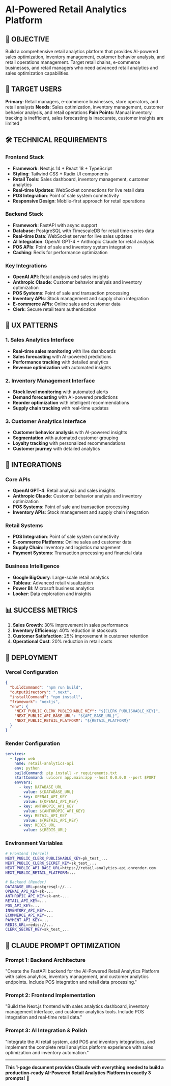 # AI-Powered Retail Analytics Platform

## 🎯 OBJECTIVE
Build a comprehensive retail analytics platform that provides AI-powered sales optimization, inventory management, customer behavior analysis, and retail operations management. Target retail chains, e-commerce businesses, and retail managers who need advanced retail analytics and sales optimization capabilities.

## 👥 TARGET USERS
**Primary**: Retail managers, e-commerce businesses, store operators, and retail analysts
**Needs**: Sales optimization, inventory management, customer behavior analysis, and retail operations
**Pain Points**: Manual inventory tracking is inefficient, sales forecasting is inaccurate, customer insights are limited

## 🛠️ TECHNICAL REQUIREMENTS

### Frontend Stack
- **Framework**: Next.js 14 + React 18 + TypeScript
- **Styling**: Tailwind CSS + Radix UI components
- **Retail Tools**: Sales dashboard, inventory management, customer analytics
- **Real-time Updates**: WebSocket connections for live retail data
- **POS Integration**: Point of sale system connectivity
- **Responsive Design**: Mobile-first approach for retail operations

### Backend Stack
- **Framework**: FastAPI with async support
- **Database**: PostgreSQL with TimescaleDB for retail time-series data
- **Real-time Data**: WebSocket server for live sales updates
- **AI Integration**: OpenAI GPT-4 + Anthropic Claude for retail analysis
- **POS APIs**: Point of sale and inventory system integration
- **Caching**: Redis for performance optimization

### Key Integrations
- **OpenAI API**: Retail analysis and sales insights
- **Anthropic Claude**: Customer behavior analysis and inventory optimization
- **POS Systems**: Point of sale and transaction processing
- **Inventory APIs**: Stock management and supply chain integration
- **E-commerce APIs**: Online sales and customer data
- **Clerk**: Secure retail team authentication

## 🎨 UX PATTERNS

### 1. Sales Analytics Interface
- **Real-time sales monitoring** with live dashboards
- **Sales forecasting** with AI-powered predictions
- **Performance tracking** with detailed analytics
- **Revenue optimization** with automated insights

### 2. Inventory Management Interface
- **Stock level monitoring** with automated alerts
- **Demand forecasting** with AI-powered predictions
- **Reorder optimization** with intelligent recommendations
- **Supply chain tracking** with real-time updates

### 3. Customer Analytics Interface
- **Customer behavior analysis** with AI-powered insights
- **Segmentation** with automated customer grouping
- **Loyalty tracking** with personalized recommendations
- **Customer journey** with detailed analytics

## 🔗 INTEGRATIONS

### Core APIs
- **OpenAI GPT-4**: Retail analysis and sales insights
- **Anthropic Claude**: Customer behavior analysis and inventory optimization
- **POS Systems**: Point of sale and transaction processing
- **Inventory APIs**: Stock management and supply chain integration

### Retail Systems
- **POS Integration**: Point of sale system connectivity
- **E-commerce Platforms**: Online sales and customer data
- **Supply Chain**: Inventory and logistics management
- **Payment Systems**: Transaction processing and financial data

### Business Intelligence
- **Google BigQuery**: Large-scale retail analytics
- **Tableau**: Advanced retail visualization
- **Power BI**: Microsoft business analytics
- **Looker**: Data exploration and insights

## 📊 SUCCESS METRICS
1. **Sales Growth**: 30% improvement in sales performance
2. **Inventory Efficiency**: 40% reduction in stockouts
3. **Customer Satisfaction**: 25% improvement in customer retention
4. **Operational Cost**: 20% reduction in retail costs

## 🚀 DEPLOYMENT

### Vercel Configuration
```json
{
  "buildCommand": "npm run build",
  "outputDirectory": ".next",
  "installCommand": "npm install",
  "framework": "nextjs",
  "env": {
    "NEXT_PUBLIC_CLERK_PUBLISHABLE_KEY": "${CLERK_PUBLISHABLE_KEY}",
    "NEXT_PUBLIC_API_BASE_URL": "${API_BASE_URL}",
    "NEXT_PUBLIC_RETAIL_PLATFORM": "${RETAIL_PLATFORM}"
  }
}
```

### Render Configuration
```yaml
services:
  - type: web
    name: retail-analytics-api
    env: python
    buildCommand: pip install -r requirements.txt
    startCommand: uvicorn app.main:app --host 0.0.0.0 --port $PORT
    envVars:
      - key: DATABASE_URL
        value: ${DATABASE_URL}
      - key: OPENAI_API_KEY
        value: ${OPENAI_API_KEY}
      - key: ANTHROPIC_API_KEY
        value: ${ANTHROPIC_API_KEY}
      - key: RETAIL_API_KEY
        value: ${RETAIL_API_KEY}
      - key: REDIS_URL
        value: ${REDIS_URL}
```

### Environment Variables
```bash
# Frontend (Vercel)
NEXT_PUBLIC_CLERK_PUBLISHABLE_KEY=pk_test_...
NEXT_PUBLIC_CLERK_SECRET_KEY=sk_test_...
NEXT_PUBLIC_API_BASE_URL=https://retail-analytics-api.onrender.com
NEXT_PUBLIC_RETAIL_PLATFORM=...

# Backend (Render)
DATABASE_URL=postgresql://...
OPENAI_API_KEY=sk-...
ANTHROPIC_API_KEY=sk-ant-...
RETAIL_API_KEY=...
POS_API_KEY=...
INVENTORY_API_KEY=...
ECOMMERCE_API_KEY=...
PAYMENT_API_KEY=...
REDIS_URL=redis://...
CLERK_SECRET_KEY=sk_test_...
```

## 🎯 CLAUDE PROMPT OPTIMIZATION

### Prompt 1: Backend Architecture
"Create the FastAPI backend for the AI-Powered Retail Analytics Platform with sales analytics, inventory management, and customer analytics endpoints. Include POS integration and retail data processing."

### Prompt 2: Frontend Implementation
"Build the Next.js frontend with sales analytics dashboard, inventory management interface, and customer analytics tools. Include POS integration and real-time retail data."

### Prompt 3: AI Integration & Polish
"Integrate the AI retail system, add POS and inventory integrations, and implement the complete retail analytics platform experience with sales optimization and inventory automation."

---

**This 1-page document provides Claude with everything needed to build a production-ready AI-Powered Retail Analytics Platform in exactly 3 prompts!** 🚀
